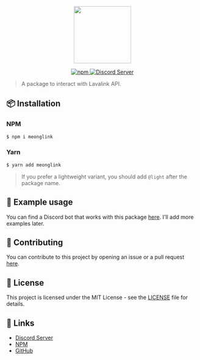 <div align="center">
  <img src="https://i.imgur.com/C3dvHKx.png" height="150px">

  <p align="center">
    <a href="https://www.npmjs.com/package/meonglink">
      <img src="https://img.shields.io/npm/dt/meonglink?style=for-the-badge" alt="npm" />
    </a>
    <a href="https://discord.gg/KRjKNWabt4">
      <img src="https://img.shields.io/discord/1029604365486538772?color=5865F2&label=Discord&style=for-the-badge" alt="Discord Server" />
    </a>
  </p>
</div>

> A package to interact with Lavalink API.

## 📦 Installation

### NPM

```bash
$ npm i meonglink
```

### Yarn

```bash
$ yarn add meonglink
```

> If you prefer a lightweight variant, you should add `@light` after the package name.

## 📃 Example usage

You can find a Discord bot that works with this package [here](https://github.com/meong-bot/meong-code). I'll add more examples later.

## 🤝 Contributing

You can contribute to this project by opening an issue or a pull request [here](https://github.com/drgatoxd/meonglink).

## 📜 License

This project is licensed under the MIT License - see the [LICENSE](LICENSE) file for details.

## 🔗 Links

- [Discord Server](https://discord.gg/KRjKNWabt4)
- [NPM](https://www.npmjs.com/package/meonglink)
- [GitHub](https://github.com/drgatoxd/meonglink)

